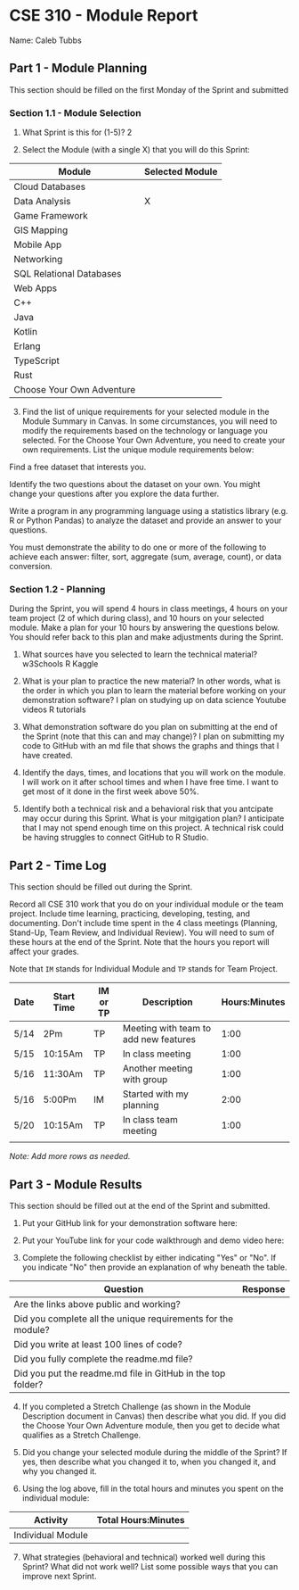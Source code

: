 # CSE 310 - Module Report

Name: Caleb Tubbs

## Part 1 - Module Planning

This section should be filled on the first Monday of the Sprint and submitted

### Section 1.1 - Module Selection

1. What Sprint is this for (1-5)?
2

2. Select the Module (with a single X) that you will do this Sprint:

|Module                   |Selected Module|
|-------------------------|---------------|
|Cloud Databases          |               |
|Data Analysis            |       X       |
|Game Framework           |               |
|GIS Mapping              |               |
|Mobile App               |               |
|Networking               |               |
|SQL Relational Databases |               |
|Web Apps                 |               |
|C++                      |               |
|Java                     |               |
|Kotlin                   |               |
|Erlang                   |               |
|TypeScript               |               |
|Rust                     |               |
|Choose Your Own Adventure|               |

3. Find the list of unique requirements for your selected module in the Module Summary in Canvas.  In some circumstances, you will need to modify the requirements based on the technology or language you selected.  For the Choose Your Own Adventure, you need to create your own requirements.  List the unique module requirements below:

Find a free dataset that interests you.

Identify the two questions about the dataset on your own. You might change your questions after you explore the data further.

Write a program in any programming language using a statistics library (e.g. R or Python Pandas) to analyze the dataset and provide an answer to your questions.

You must demonstrate the ability to do one or more of the following to achieve each answer: filter, sort, aggregate (sum, average, count), or data conversion.

### Section 1.2 - Planning

During the Sprint, you will spend 4 hours in class meetings, 4 hours on your team project (2 of which during class), and 10 hours on your selected module.  Make a plan for your 10 hours by answering the questions below.  You should refer back to this plan and make adjustments during the Sprint.

1. What sources have you selected to learn the technical material?
w3Schools
R
Kaggle

2. What is your plan to practice the new material?  In other words, what is the order in which you plan to learn the material before working on your demonstration software?
I plan on studying up on data science
Youtube videos
R tutorials

3. What demonstration software do you plan on submitting at the end of the Sprint (note that this can and may change)?
I plan on submitting my code to GitHub with an md file that shows the graphs and things that I have created.

4. Identify the days, times, and locations that you will work on the module.
I will work on it after school times and when I have free time. I want to get most of it done in the first week above 50%.

5. Identify both a technical risk and a behavioral risk that you antcipate may occur during this Sprint.  What is your mitgigation plan?
I anticipate that I may not spend enough time on this project. A technical risk could be having struggles to connect GitHub to R Studio.

## Part 2 - Time Log

This section should be filled out during the Sprint. 

Record all CSE 310 work that you do on your individual module or the team project.  Include time learning, practicing, developing, testing, and documenting.  Don't include time spent in the 4 class meetings (Planning, Stand-Up, Team Review, and Individual Review).  You will need to sum of these hours at the end of the Sprint. Note that the hours you report will affect your grades.

Note that `IM` stands for Individual Module and `TP` stands for Team Project.  

|Date      |Start Time|IM or TP|Description                                 |Hours:Minutes|
|----------|----------|--------|--------------------------------------------|-------------|
|5/14      |2Pm       |TP      | Meeting with team to add new features      |    1:00     |
|5/15      |10:15Am   |TP      | In class meeting                           |    1:00     |   
|5/16      |11:30Am   |TP      | Another meeting with group                 |    1:00     |                          
|5/16      |5:00Pm    |IM      | Started with my planning                   |    2:00     |
|5/20      |10:15Am   |TP      | In class team meeting                      |    1:00     |   
|          |          |        |                                            |             |

_Note: Add more rows as needed._


## Part 3 - Module Results

This section should be filled out at the end of the Sprint and submitted.

1. Put your GitHub link for your demonstration software here: 

2. Put your YouTube link for your code walkthrough and demo video here:

3. Complete the following checklist by either indicating "Yes" or "No". If you indicate "No" then provide an explanation of why beneath the table.

|Question                                                    |Response|
|------------------------------------------------------------|--------|
|Are the links above public and working?                     |        |
|Did you complete all the unique requirements for the module?|        |
|Did you write at least 100 lines of code?                   |        |
|Did you fully complete the readme.md file?                  |        |
|Did you put the readme.md file in GitHub in the top folder? |        |

4. If you completed a Stretch Challenge (as shown in the Module Description document in Canvas) then describe what you did.  If you did the Choose Your Own Adventure module, then you get to decide what qualifies as a Stretch Challenge.

5. Did you change your selected module during the middle of the Sprint?  If yes, then describe what you changed it to, when you changed it, and why you changed it.

6. Using the log above, fill in the total hours and minutes you spent on the individual module:

|Activity         |Total Hours:Minutes|
|-----------------|-------------------|
|Individual Module|                   |

7. What strategies (behavioral and technical) worked well during this Sprint?  What did not work well?  List some possible ways that you can improve next Sprint.
